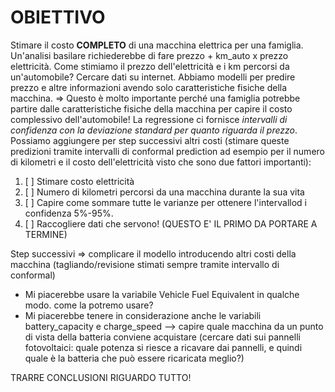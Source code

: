 # OBIETTIVO
Stimare il costo **COMPLETO** di una macchina elettrica per una famiglia. Un'analisi basilare richiederebbe di fare prezzo + km_auto x prezzo elettricità. Come stimiamo il prezzo dell'elettricità e i km percorsi da un'automobile? Cercare dati su internet.
Abbiamo modelli per predire prezzo e altre informazioni avendo solo caratteristiche fisiche della macchina. => Questo è molto importante perché una famiglia potrebbe partire dalle caratteristiche fisiche della macchina per capire il costo complessivo dell'automobile!
La regressione ci fornisce _intervalli di confidenza con la deviazione standard per quanto riguarda il prezzo_.
Possiamo aggiungere per step successivi altri costi (stimare queste predizioni tramite intervalli di conformal prediction ad esempio per il numero di kilometri e il costo dell'elettricità visto che sono due fattori importanti):
1. [ ] Stimare costo elettricità
2. [ ] Numero di kilometri percorsi da una macchina durante la sua vita
3. [ ] Capire come sommare tutte le varianze per ottenere l'intervallod i confidenza 5%-95%.
4. [ ] Raccogliere dati che servono! (QUESTO E' IL PRIMO DA PORTARE A TERMINE)

Step successivi => complicare il modello introducendo altri costi della macchina (tagliando/revisione stimati sempre tramite intervallo di conformal)

- Mi piacerebbe usare la variabile Vehicle Fuel Equivalent in qualche modo. come la potremo usare?
-  Mi piacerebbe tenere in considerazione anche le variabili battery_capacity e charge_speed --> capire quale macchina da un punto di vista della batteria conviene acquistare (cercare dati sui pannelli fotovoltaici: quale potenza si riesce a ricavare dai pannelli, e quindi quale è la batteria che può essere ricaricata meglio?)

TRARRE CONCLUSIONI RIGUARDO TUTTO!
